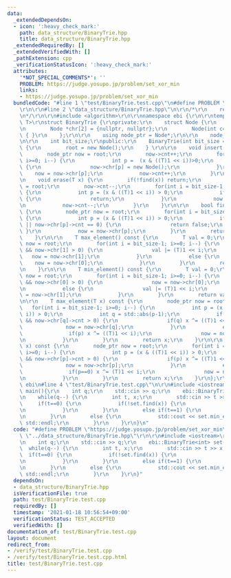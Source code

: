 ```yaml
---
data:
  _extendedDependsOn:
  - icon: ':heavy_check_mark:'
    path: data_structure/BinaryTrie.hpp
    title: data_structure/BinaryTrie.hpp
  _extendedRequiredBy: []
  _extendedVerifiedWith: []
  _pathExtension: cpp
  _verificationStatusIcon: ':heavy_check_mark:'
  attributes:
    '*NOT_SPECIAL_COMMENTS*': ''
    PROBLEM: https://judge.yosupo.jp/problem/set_xor_min
    links:
    - https://judge.yosupo.jp/problem/set_xor_min
  bundledCode: "#line 1 \"test/BinaryTrie.test.cpp\"\n#define PROBLEM \"https://judge.yosupo.jp/problem/set_xor_min\"\
    \r\n\r\n#line 2 \"data_structure/BinaryTrie.hpp\"\n\r\n/*\r\n    reference: https://kazuma8128.hatenablog.com/entry/2018/05/06/022654\r\
    \n*/\r\n\r\n#include <algorithm>\r\n\r\nnamespace ebi {\r\n\r\ntemplate<class\
    \ T>\r\nstruct BinaryTrie {\r\nprivate:\r\n    struct Node {\r\n        int cnt;\r\
    \n        Node *chr[2] = {nullptr, nullptr};\r\n        Node(int c=0) : cnt(c)\
    \ { }\r\n    };\r\n\r\n    using node_ptr = Node*;\r\n\r\n    node_ptr root;\r\
    \n\r\n    int bit_size;\r\npublic:\r\n    BinaryTrie(int bit_size = 32) : bit_size(bit_size)\
    \ {\r\n        root = new Node();\r\n    } \r\n\r\n    void insert(T x) {\r\n\
    \        node_ptr now = root;\r\n        now->cnt++;\r\n        for(int i = bit_size-1;\
    \ i>=0; i--) {\r\n            int p =  (x & ((T)1 << i))>0;\r\n            if(!now->chr[p])\
    \ {\r\n                now->chr[p] = new Node();\r\n            }\r\n        \
    \    now = now->chr[p];\r\n            now->cnt++;\r\n        }\r\n    }\r\n\r\
    \n    void erase(T x) {\r\n        if(!find(x)) return;\r\n        node_ptr now\
    \ = root;\r\n        now->cnt--;\r\n        for(int i = bit_size-1; i>=0; i--)\
    \ {\r\n            int p = (x & ((T)1 << i)) > 0;\r\n            if(!now->chr[p])\
    \ {\r\n                return;\r\n            }\r\n            now = now->chr[p];\r\
    \n            now->cnt--;\r\n        }\r\n    }\r\n\r\n    bool find(T x) const\
    \ {\r\n        node_ptr now = root;\r\n        for(int i = bit_size-1; i>=0; i--)\
    \ {\r\n            int p = (x & ((T)1 << i)) > 0;\r\n            if((!now->chr[p])\
    \ || now->chr[p]->cnt == 0) {\r\n                return false;\r\n           \
    \ }\r\n            now = now->chr[p];\r\n        }\r\n        return true;\r\n\
    \    }\r\n\r\n    T max_element() const {\r\n        T val = 0;\r\n        node_ptr\
    \ now = root;\r\n        for(int i = bit_size-1; i>=0; i--) {\r\n            if(now->chr[1]\
    \ && now->chr[1] > 0) {\r\n                val |= (T)1 << i;\r\n             \
    \   now = now->chr[1];\r\n            }\r\n            else {\r\n            \
    \    now = now->chr[0];\r\n            }\r\n        }\r\n        return val;\r\
    \n    }\r\n\r\n    T min_element() const {\r\n        T val = 0;\r\n        node_ptr\
    \ now = root;\r\n        for(int i = bit_size-1; i>=0; i--) {\r\n            if(now->chr[0]\
    \ && now->chr[0] > 0) {\r\n                now = now->chr[0];\r\n            }\r\
    \n            else {\r\n                val |= (T)1 << i;\r\n                now\
    \ = now->chr[1];\r\n            }\r\n        }\r\n        return val;\r\n    }\r\
    \n\r\n    T max_element(T x) const {\r\n        node_ptr now = root;\r\n     \
    \   for(int i = bit_size-1; i>=0; i--) {\r\n            int p = (x & ((T)1 <<\
    \ i)) > 0;\r\n            int q = std::abs(p-1);\r\n            if(now->chr[q]\
    \ && now->chr[q]->cnt > 0) {\r\n                if(q) x ^= ((T)1 << i);\r\n  \
    \              now = now->chr[q];\r\n            }\r\n            else {\r\n \
    \               if(p) x ^= ((T)1 << i);\r\n                now = now->chr[p];\r\
    \n            }\r\n        }\r\n        return x;\r\n    }\r\n\r\n    T min_element(T\
    \ x) const {\r\n        node_ptr now = root;\r\n        for(int i = bit_size-1;\
    \ i>=0; i--) {\r\n            int p = (x & ((T)1 << i)) > 0;\r\n            if(now->chr[p]\
    \ && now->chr[p]->cnt > 0) {\r\n                if(p) x ^= ((T)1 << i);\r\n  \
    \              now = now->chr[p];\r\n            }\r\n            else {\r\n \
    \               if(p==0) x ^= (T)1 << i;\r\n                now = now->chr[std::abs(p-1)];\r\
    \n            }\r\n        }\r\n        return x;\r\n    }\r\n};\r\n\r\n} // namespace\
    \ ebi\n#line 4 \"test/BinaryTrie.test.cpp\"\n\r\n#include <iostream>\r\n\r\nint\
    \ main(){\r\n    int q;\r\n    std::cin >> q;\r\n    ebi::BinaryTrie<int> set(31);\r\
    \n    while(q--) {\r\n        int t, x;\r\n        std::cin >> t >> x;\r\n   \
    \     if(t==0) {\r\n            if(!set.find(x)) {\r\n                set.insert(x);\r\
    \n            }\r\n        }\r\n        else if(t==1) {\r\n            set.erase(x);\r\
    \n        }\r\n        else {\r\n            std::cout << set.min_element(x) <<\
    \ std::endl;\r\n        }\r\n    }\r\n}\n"
  code: "#define PROBLEM \"https://judge.yosupo.jp/problem/set_xor_min\"\r\n\r\n#include\
    \ \"../data_structure/BinaryTrie.hpp\"\r\n\r\n#include <iostream>\r\n\r\nint main(){\r\
    \n    int q;\r\n    std::cin >> q;\r\n    ebi::BinaryTrie<int> set(31);\r\n  \
    \  while(q--) {\r\n        int t, x;\r\n        std::cin >> t >> x;\r\n      \
    \  if(t==0) {\r\n            if(!set.find(x)) {\r\n                set.insert(x);\r\
    \n            }\r\n        }\r\n        else if(t==1) {\r\n            set.erase(x);\r\
    \n        }\r\n        else {\r\n            std::cout << set.min_element(x) <<\
    \ std::endl;\r\n        }\r\n    }\r\n}"
  dependsOn:
  - data_structure/BinaryTrie.hpp
  isVerificationFile: true
  path: test/BinaryTrie.test.cpp
  requiredBy: []
  timestamp: '2021-01-18 10:56:54+09:00'
  verificationStatus: TEST_ACCEPTED
  verifiedWith: []
documentation_of: test/BinaryTrie.test.cpp
layout: document
redirect_from:
- /verify/test/BinaryTrie.test.cpp
- /verify/test/BinaryTrie.test.cpp.html
title: test/BinaryTrie.test.cpp
---
```

